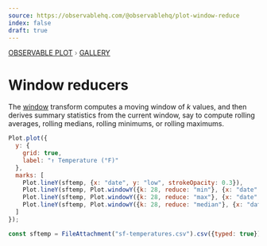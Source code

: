```yaml
---
source: https://observablehq.com/@observablehq/plot-window-reduce
index: false
draft: true
---
```


<div style="color: grey; font: 13px/25.5px var(--sans-serif); text-transform: uppercase;"><h1 style="display: none;">Plot: Window reducers</h1><a href="/plot">Observable Plot</a> › <a href="/@observablehq/plot-gallery">Gallery</a></div>

# Window reducers

The [window](https://observablehq.com/plot/transforms/window) transform computes a moving window of _k_ values, and then derives summary statistics from the current window, say to compute rolling averages, rolling medians, rolling minimums, or rolling maximums.

```js echo
Plot.plot({
  y: {
    grid: true,
    label: "↑ Temperature (°F)"
  },
  marks: [
    Plot.lineY(sftemp, {x: "date", y: "low", strokeOpacity: 0.3}),
    Plot.lineY(sftemp, Plot.windowY({k: 28, reduce: "min"}, {x: "date", y: "low", stroke: "blue"})),
    Plot.lineY(sftemp, Plot.windowY({k: 28, reduce: "max"}, {x: "date", y: "low", stroke: "red"})),
    Plot.lineY(sftemp, Plot.windowY({k: 28, reduce: "median"}, {x: "date", y: "low"}))
  ]
});
```

```js echo
const sftemp = FileAttachment("sf-temperatures.csv").csv({typed: true});
```
